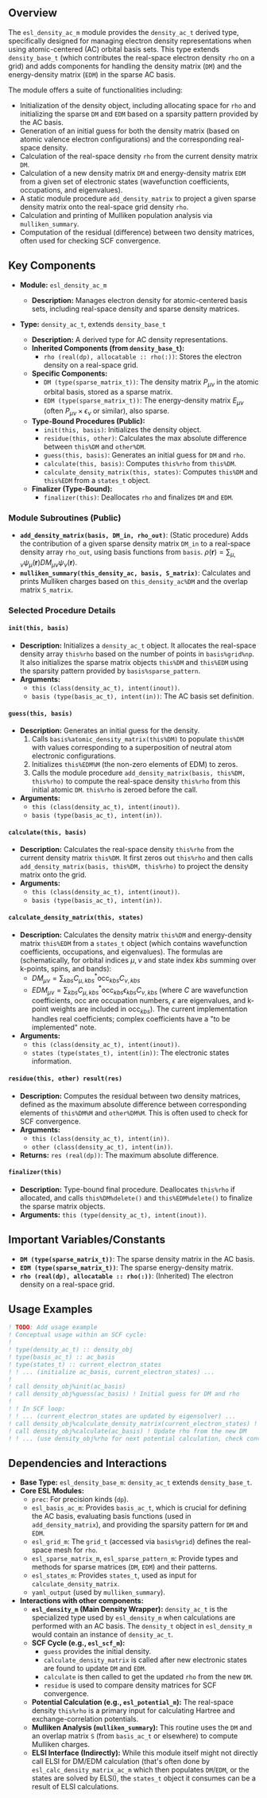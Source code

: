 ## Overview

The `esl_density_ac_m` module provides the `density_ac_t` derived type, specifically designed for managing electron density representations when using atomic-centered (AC) orbital basis sets. This type extends `density_base_t` (which contributes the real-space electron density `rho` on a grid) and adds components for handling the density matrix (`DM`) and the energy-density matrix (`EDM`) in the sparse AC basis.

The module offers a suite of functionalities including:
-   Initialization of the density object, including allocating space for `rho` and initializing the sparse `DM` and `EDM` based on a sparsity pattern provided by the AC basis.
-   Generation of an initial guess for both the density matrix (based on atomic valence electron configurations) and the corresponding real-space density.
-   Calculation of the real-space density `rho` from the current density matrix `DM`.
-   Calculation of a new density matrix `DM` and energy-density matrix `EDM` from a given set of electronic states (wavefunction coefficients, occupations, and eigenvalues).
-   A static module procedure `add_density_matrix` to project a given sparse density matrix onto the real-space grid density `rho`.
-   Calculation and printing of Mulliken population analysis via `mulliken_summary`.
-   Computation of the residual (difference) between two density matrices, often used for checking SCF convergence.

## Key Components

- **Module:** `esl_density_ac_m`
    - **Description:** Manages electron density for atomic-centered basis sets, including real-space density and sparse density matrices.

- **Type:** `density_ac_t`, extends `density_base_t`
    - **Description:** A derived type for AC density representations.
    - **Inherited Components (from `density_base_t`):**
        - `rho (real(dp), allocatable :: rho(:))`: Stores the electron density on a real-space grid.
    - **Specific Components:**
        - `DM (type(sparse_matrix_t))`: The density matrix $P_{\mu\nu}$ in the atomic orbital basis, stored as a sparse matrix.
        - `EDM (type(sparse_matrix_t))`: The energy-density matrix $E_{\mu\nu}$ (often $P_{\mu\nu} \times \epsilon_\nu$ or similar), also sparse.
    - **Type-Bound Procedures (Public):**
        - `init(this, basis)`: Initializes the density object.
        - `residue(this, other)`: Calculates the max absolute difference between `this%DM` and `other%DM`.
        - `guess(this, basis)`: Generates an initial guess for `DM` and `rho`.
        - `calculate(this, basis)`: Computes `this%rho` from `this%DM`.
        - `calculate_density_matrix(this, states)`: Computes `this%DM` and `this%EDM` from a `states_t` object.
    - **Finalizer (Type-Bound):**
        - `finalizer(this)`: Deallocates `rho` and finalizes `DM` and `EDM`.

### Module Subroutines (Public)
- **`add_density_matrix(basis, DM_in, rho_out)`**: (Static procedure) Adds the contribution of a given sparse density matrix `DM_in` to a real-space density array `rho_out`, using basis functions from `basis`. $\rho(\mathbf{r}) = \sum_{\mu,\nu} \psi_\mu(\mathbf{r}) DM_{\mu\nu} \psi_\nu(\mathbf{r})$.
- **`mulliken_summary(this_density_ac, basis, S_matrix)`**: Calculates and prints Mulliken charges based on `this_density_ac%DM` and the overlap matrix `S_matrix`.

### Selected Procedure Details

#### `init(this, basis)`
- **Description:** Initializes a `density_ac_t` object. It allocates the real-space density array `this%rho` based on the number of points in `basis%grid%np`. It also initializes the sparse matrix objects `this%DM` and `this%EDM` using the sparsity pattern provided by `basis%sparse_pattern`.
- **Arguments:**
    - `this (class(density_ac_t), intent(inout))`.
    - `basis (type(basis_ac_t), intent(in))`: The AC basis set definition.

#### `guess(this, basis)`
- **Description:** Generates an initial guess for the density.
    1.  Calls `basis%atomic_density_matrix(this%DM)` to populate `this%DM` with values corresponding to a superposition of neutral atom electronic configurations.
    2.  Initializes `this%EDM%M` (the non-zero elements of EDM) to zeros.
    3.  Calls the module procedure `add_density_matrix(basis, this%DM, this%rho)` to compute the real-space density `this%rho` from this initial atomic `DM`. `this%rho` is zeroed before the call.
- **Arguments:**
    - `this (class(density_ac_t), intent(inout))`.
    - `basis (type(basis_ac_t), intent(in))`.

#### `calculate(this, basis)`
- **Description:** Calculates the real-space density `this%rho` from the current density matrix `this%DM`. It first zeros out `this%rho` and then calls `add_density_matrix(basis, this%DM, this%rho)` to project the density matrix onto the grid.
- **Arguments:**
    - `this (class(density_ac_t), intent(inout))`.
    - `basis (type(basis_ac_t), intent(in))`.

#### `calculate_density_matrix(this, states)`
- **Description:** Calculates the density matrix `this%DM` and energy-density matrix `this%EDM` from a `states_t` object (which contains wavefunction coefficients, occupations, and eigenvalues). The formulas are (schematically, for orbital indices $\mu, \nu$ and state index $kbs$ summing over k-points, spins, and bands):
    -   $DM_{\mu\nu} = \sum_{kbs} C_{\mu,kbs}^* \text{occ}_{kbs} C_{\nu,kbs}$
    -   $EDM_{\mu\nu} = \sum_{kbs} C_{\mu,kbs}^* \text{occ}_{kbs} \epsilon_{kbs} C_{\nu,kbs}$
    (where $C$ are wavefunction coefficients, $\text{occ}$ are occupation numbers, $\epsilon$ are eigenvalues, and k-point weights are included in $\text{occ}_{kbs}$). The current implementation handles real coefficients; complex coefficients have a "to be implemented" note.
- **Arguments:**
    - `this (class(density_ac_t), intent(inout))`.
    - `states (type(states_t), intent(in))`: The electronic states information.

#### `residue(this, other) result(res)`
- **Description:** Computes the residual between two density matrices, defined as the maximum absolute difference between corresponding elements of `this%DM%M` and `other%DM%M`. This is often used to check for SCF convergence.
- **Arguments:**
    - `this (class(density_ac_t), intent(in))`.
    - `other (class(density_ac_t), intent(in))`.
- **Returns:** `res (real(dp))`: The maximum absolute difference.

#### `finalizer(this)`
- **Description:** Type-bound final procedure. Deallocates `this%rho` if allocated, and calls `this%DM%delete()` and `this%EDM%delete()` to finalize the sparse matrix objects.
- **Arguments:** `this (type(density_ac_t), intent(inout))`.

## Important Variables/Constants
- **`DM (type(sparse_matrix_t))`**: The sparse density matrix in the AC basis.
- **`EDM (type(sparse_matrix_t))`**: The sparse energy-density matrix.
- **`rho (real(dp), allocatable :: rho(:))`**: (Inherited) The electron density on a real-space grid.

## Usage Examples
```fortran
! TODO: Add usage example
! Conceptual usage within an SCF cycle:
!
! type(density_ac_t) :: density_obj
! type(basis_ac_t) :: ac_basis
! type(states_t) :: current_electron_states
! ! ... (initialize ac_basis, current_electron_states) ...
!
! call density_obj%init(ac_basis)
! call density_obj%guess(ac_basis) ! Initial guess for DM and rho
!
! ! In SCF loop:
! ! ... (current_electron_states are updated by eigensolver) ...
! call density_obj%calculate_density_matrix(current_electron_states) ! Update DM and EDM from states
! call density_obj%calculate(ac_basis) ! Update rho from the new DM
! ! ... (use density_obj%rho for next potential calculation, check convergence with residue) ...
```

## Dependencies and Interactions

- **Base Type:** `esl_density_base_m`: `density_ac_t` extends `density_base_t`.
- **Core ESL Modules:**
    - `prec`: For precision kinds (`dp`).
    - `esl_basis_ac_m`: Provides `basis_ac_t`, which is crucial for defining the AC basis, evaluating basis functions (used in `add_density_matrix`), and providing the sparsity pattern for `DM` and `EDM`.
    - `esl_grid_m`: The `grid_t` (accessed via `basis%grid`) defines the real-space mesh for `rho`.
    - `esl_sparse_matrix_m`, `esl_sparse_pattern_m`: Provide types and methods for sparse matrices (`DM`, `EDM`) and their patterns.
    - `esl_states_m`: Provides `states_t`, used as input for `calculate_density_matrix`.
    - `yaml_output` (used by `mulliken_summary`).
- **Interactions with other components:**
    - **`esl_density_m` (Main Density Wrapper):** `density_ac_t` is the specialized type used by `esl_density_m` when calculations are performed with an AC basis. The `density_t` object in `esl_density_m` would contain an instance of `density_ac_t`.
    - **SCF Cycle (e.g., `esl_scf_m`):**
        - `guess` provides the initial density.
        - `calculate_density_matrix` is called after new electronic states are found to update `DM` and `EDM`.
        - `calculate` is then called to get the updated `rho` from the new `DM`.
        - `residue` is used to compare density matrices for SCF convergence.
    - **Potential Calculation (e.g., `esl_potential_m`):** The real-space density `this%rho` is a primary input for calculating Hartree and exchange-correlation potentials.
    - **Mulliken Analysis (`mulliken_summary`):** This routine uses the `DM` and an overlap matrix `S` (from `basis_ac_t` or elsewhere) to compute Mulliken charges.
    - **ELSI Interface (Indirectly):** While this module itself might not directly call ELSI for DM/EDM calculation (that's often done by `esl_calc_density_matrix_ac_m` which then populates `DM`/`EDM`, or the states are solved by ELSI), the `states_t` object it consumes can be a result of ELSI calculations.
</tbody>
</table>
